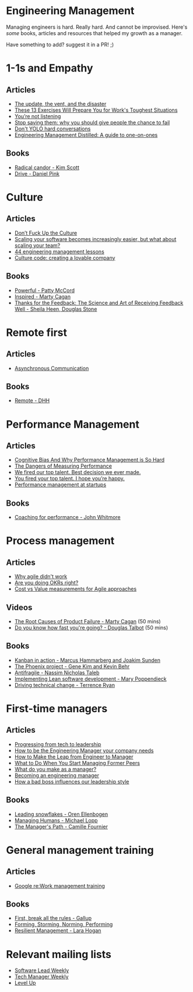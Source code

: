 # Engineering Management
Managing engineers is hard. Really hard. And cannot be improvised.
Here's _some_ books, articles and resources that helped my growth as a manager.

Have something to add? suggest it in a PR! ;)

# 1-1s and Empathy
## Articles
- [The update, the vent, and the disaster](http://randsinrepose.com/archives/the-update-the-vent-and-the-disaster/)
- [These 13 Exercises Will Prepare You for Work's Toughest Situations](https://firstround.com/review/these-13-exercises-will-prepare-you-for-works-toughest-situations/)
- [You’re not listening](http://randsinrepose.com/archives/youre-not-listening/)
- [Stop saving them: why you should give people the chance to fail](http://forgingleaders.com/stop-saving-them-why-you-should-give-people-the-chance-to-fail/)
- [Don't YOLO hard conversations](http://randsinrepose.com/archives/dont-yolo-hard-conversations/)
- [Engineering Management Distilled: A guide to one-on-ones](https://medium.com/@chris.g.chiu/engineering-management-distilled-a-guide-to-one-on-ones-5b6cceb095b7)
## Books
- [Radical candor - Kim Scott](https://www.radicalcandor.com/the-book/)
- [Drive - Daniel Pink](https://www.danpink.com/drive./)


# Culture
## Articles
- [Don’t Fuck Up the Culture
](https://medium.com/@bchesky/dont-fuck-up-the-culture-597cde9ee9d4)
- [Scaling your software becomes increasingly easier, but what about scaling your team?
](http://lnbogen.com/2014/05/18/scaling-your-software-becomes-increasingly-easier-but-what-about-scaling-your-team/)
- [44 engineering management lessons](http://www.defmacro.org/2014/10/03/engman.html)
- [Culture code: creating a lovable company](https://www.slideshare.net/HubSpot/the-hubspot-culture-code-creating-a-company-we-love)
## Books
- [Powerful - Patty McCord](http://pattymccord.com/book/)
- [Inspired - Marty Cagan](https://svpg.com/inspired-how-to-create-products-customers-love/)
- [Thanks for the Feedback: The Science and Art of Receiving Feedback Well - Sheila Heen, Douglas Stone](https://www.penguinrandomhouse.com/books/313485/thanks-for-the-feedback-by-douglas-stone-and-sheila-heen/)

# Remote first
## Articles
- [Asynchronous Communication](https://doist.com/blog/asynchronous-communication/)
## Books
- [Remote - DHH](https://www.amazon.co.uk/Remote-Required-David-Heinemeier-Hansson-ebook/dp/B00CZ7OC46)

# Performance Management
## Articles
- [Cognitive Bias And Why Performance Management is So Hard](https://medium.freecodecamp.org/cognitive-bias-and-why-performance-management-is-so-hard-8852a1b874cd)
- [The Dangers of Measuring Performance](https://medium.com/startup-patterns/the-dangers-of-measuring-performance-d21cd61426df)
- [We fired our top talent. Best decision we ever made.](https://medium.freecodecamp.org/we-fired-our-top-talent-best-decision-we-ever-made-4c0a99728fde?gi=fbc062e62a4)
- [You fired your top talent. I hope you’re happy.](https://startupsventurecapital.com/you-fired-your-top-talent-i-hope-youre-happy-cf57c41183dd)
- [Performance management at startups](https://quip.com/MwcgA10sGgFC)
## Books
- [Coaching for performance - John Whitmore](https://www.coachingperformance.com/coaching-for-performance-available-languages/)

# Process management
## Articles
- [Why agile didn't work](https://www.infoq.com/articles/agile-didnt-work)
- [Are you doing OKRs right?](https://www.range.co/blog/are-you-doing-okrs-right)
- [Cost vs Value measurements for Agile approaches](https://www.jrothman.com/mpd/2019/02/cost-vs-value-measurements-for-agile-approaches/)
## Videos
- [The Root Causes of Product Failure - Marty Cagan](https://www.youtube.com/watch?v=9dccd8lihpQ) (50 mins)
- [Do you know how fast you're going? - Douglas Talbot](https://www.infoq.com/presentations/measure-lean-feedback) (50 mins)
## Books
- [Kanban in action - Marcus Hammarberg and Joakim Sunden](https://www.manning.com/books/kanban-in-action)
- [The Phoenix project - Gene Kim and Kevin Behr](https://www.amazon.co.uk/Phoenix-Project-DevOps-Helping-Business-ebook/dp/B00AZRBLHO)
- [Antifragile - Nassim Nicholas Taleb](https://www.amazon.co.uk/Antifragile-Things-That-Gain-Disorder/dp/0812979680)
- [Implementing Lean software development - Mary Poppendieck](https://www.amazon.co.uk/Implementing-Lean-Software-Development-Addison-Wesley/dp/0321437381)
- [Driving technical change - Terrence Ryan](https://www.amazon.co.uk/Driving-Technical-Change-Terrence-Ryan/dp/1934356603)

# First-time managers
## Articles
- [Progressing from tech to leadership](https://lcamtuf.blogspot.com/2018/02/on-leadership.html)
- [How to be the Engineering Manager your company needs](https://www.codementor.io/blog/how-to-be-the-engineering-manager-your-company-needs-1yahjbf97x)
- [How to Make the Leap from Engineer to Manager](https://blog.newrelic.com/culture/measuring-manager-success/)
- [What to Do When You Start Managing Former Peers](https://getlighthouse.com/blog/managing-former-peers/)
- [What do you make as a manager?](https://medium.com/this-happened-to-me/what-do-you-make-as-a-manager-b5436855a995)
- [Becoming an engineering manager](https://techcrunch.com/2015/01/26/becoming-an-engineering-manager/)
- [How a bad boss influences our leadership style](https://medium.com/know-your-team-blog/the-anti-mentor-how-a-bad-boss-influences-our-leadership-style-d7a2708e5dc1)
## Books
- [Leading snowflakes - Oren Ellenbogen](http://leadingsnowflakes.com/)
- [Managing Humans - Michael Lopp](https://www.amazon.co.uk/Managing-Humans-Humorous-Software-Engineering/dp/1430243147)
- [The Manager's Path - Camille Fournier](https://www.amazon.co.uk/Manager%60s-Path-Camille-Fournier/dp/1491973897)

# General management training
## Articles
- [Google re:Work management training](https://rework.withgoogle.com/subjects/managers/)

## Books
- [First, break all the rules - Gallup](https://www.gallup.com/press/176069/first-break-rules-world-greatest-managers-differently.aspx)
- [Forming, Storming, Norming, Performing](https://www.amazon.co.uk/Forming-Storming-Norming-Performing-Communication/dp/1475968434)
- [Resilient Management - Lara Hogan](https://abookapart.com/products/resilient-management)


# Relevant mailing lists
- [Software Lead Weekly](http://softwareleadweekly.com/)
- [Tech Manager Weekly](http://www.techmanagerweekly.com/)
- [Level Up](http://levelup.thekua.com/)
